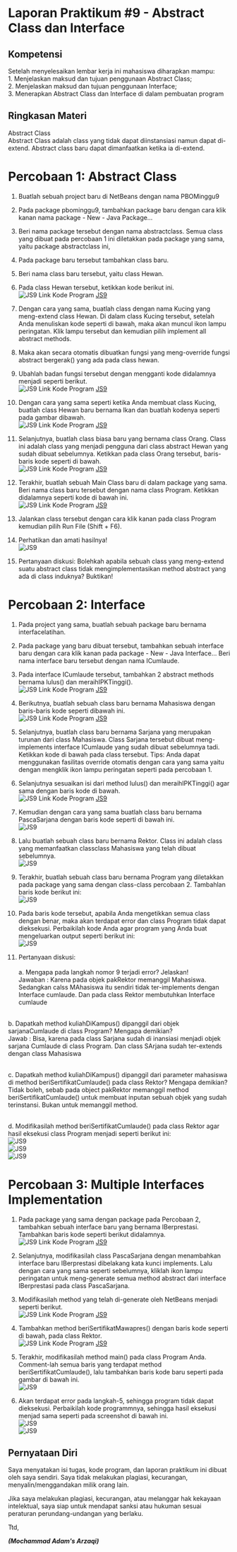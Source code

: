 # Laporan Praktikum #9 - Abstract Class dan Interface

## Kompetensi

Setelah menyelesaikan lembar kerja ini mahasiswa diharapkan mampu: 
<br>1. Menjelaskan maksud dan tujuan penggunaan Abstract Class; 
<br>2. Menjelaskan maksud dan tujuan penggunaan Interface; 
<br>3. Menerapkan Abstract Class dan Interface di dalam pembuatan program

## Ringkasan Materi

Abstract Class 
<br>Abstract Class adalah class yang tidak dapat diinstansiasi namun dapat di-extend. Abstract class baru dapat dimanfaatkan ketika ia di-extend.

# Percobaan 1: Abstract Class 

1. Buatlah sebuah project baru di NetBeans dengan nama PBOMinggu9 
2. Pada package pbominggu9, tambahkan package baru dengan cara klik kanan nama package - New - Java Package… 
3. Beri nama package tersebut dengan nama abstractclass. Semua class yang dibuat pada percobaan 1 ini diletakkan pada package yang sama, yaitu package abstractclass ini,
4. Pada package baru tersebut tambahkan class baru. 
5. Beri nama class baru tersebut, yaitu class Hewan.
6. Pada class Hewan tersebut, ketikkan kode berikut ini. 
<br>![JS9](img/hewan.JPG)
Link Kode Program [JS9](../../src/9_Abstract_Class_dan_Interface/Hewan.java)

7. Dengan cara yang sama, buatlah class dengan nama Kucing yang meng-extend class Hewan. Di dalam class Kucing tersebut, setelah Anda menuliskan kode seperti di bawah, maka akan muncul ikon lampu peringatan. Klik lampu tersebut dan kemudian pilih implement all abstract methods. 
8. Maka akan secara otomatis dibuatkan fungsi yang meng-override fungsi abstract bergerak() yang ada pada class hewan. 
9. Ubahlah badan fungsi tersebut dengan mengganti kode didalamnya menjadi seperti berikut.
<br>![JS9](img/kucing.JPG)
Link Kode Program [JS9](../../src/9_Abstract_Class_dan_Interface/Kucing.java)

10. Dengan cara yang sama seperti ketika Anda membuat class Kucing, buatlah class Hewan baru bernama Ikan dan buatlah kodenya seperti pada gambar dibawah.
<br>![JS9](img/ikan.JPG)
Link Kode Program [JS9](../../src/9_Abstract_Class_dan_Interface/Ikan.java)

11. Selanjutnya, buatlah class biasa baru yang bernama class Orang. Class ini adalah class yang menjadi pengguna dari class abstract Hewan yang sudah dibuat sebelumnya. Ketikkan pada class Orang tersebut, baris-baris kode seperti di bawah.
<br>![JS9](img/orang.JPG)
Link Kode Program [JS9](../../src/9_Abstract_Class_dan_Interface/Orang.java)

12. Terakhir, buatlah sebuah Main Class baru di dalam package yang sama. Beri nama class baru tersebut dengan nama class Program. Ketikkan didalamnya seperti kode di bawah ini. 
<br>![JS9](img/program1.JPG)
Link Kode Program [JS9](../../src/9_Abstract_Class_dan_Interface/Program1.java)

13. Jalankan class tersebut dengan cara klik kanan pada class Program kemudian pilih Run File (Shift + F6).
14. Perhatikan dan amati hasilnya!
<br>![JS9](img/percobaan1out.JPG)

15. Pertanyaan diskusi: Bolehkah apabila sebuah class yang meng-extend suatu abstract class tidak mengimplementasikan method abstract yang ada di class induknya? Buktikan!

# Percobaan 2: Interface 

1. Pada project yang sama, buatlah sebuah package baru bernama interfacelatihan. 
2. Pada package yang baru dibuat tersebut, tambahkan sebuah interface baru dengan cara klik kanan pada package - New - Java Interface… Beri nama interface baru tersebut dengan nama ICumlaude. 
3. Pada interface ICumlaude tersebut, tambahkan 2 abstract methods bernama lulus() dan meraihIPKTinggi().
<br>![JS9](img/icumlaude1.JPG)
Link Kode Program [JS9](../../src/9_Abstract_Class_dan_Interface/ICumlaude.java)

4. Berikutnya, buatlah sebuah class baru bernama Mahasiswa dengan baris-baris kode seperti dibawah ini. 
<br>![JS9](img/mahasiswa1.JPG)
Link Kode Program [JS9](../../src/9_Abstract_Class_dan_Interface/Mahasiswa.java)

5. Selanjutnya, buatlah class baru bernama Sarjana yang merupakan turunan dari class Mahasiswa. Class Sarjana tersebut dibuat meng-implements interface ICumlaude yang sudah dibuat sebelumnya tadi. Ketikkan kode di bawah pada class tersebut. Tips: Anda dapat menggunakan fasilitas override otomatis dengan cara yang sama yaitu dengan mengklik ikon lampu peringatan seperti pada percobaan 1. 
6. Selanjutnya sesuaikan isi dari method lulus() dan meraihIPKTinggi() agar sama dengan baris kode di bawah. 
<br>![JS9](img/sarjana1.JPG)
Link Kode Program [JS9](../../src/9_Abstract_Class_dan_Interface/Sarjana.java)

7. Kemudian dengan cara yang sama buatlah class baru bernama PascaSarjana dengan baris kode seperti di bawah ini.
<br>![JS9](img/pascasarjana1.JPG)

8. Lalu buatlah sebuah class baru bernama Rektor. Class ini adalah class yang memanfaatkan classclass Mahasiswa yang telah dibuat sebelumnya.
<br>![JS9](img/rektor1.JPG)

9. Terakhir, buatlah sebuah class baru bernama Program yang diletakkan pada package yang sama dengan class-class percobaan 2. Tambahlan baris kode berikut ini: 
<br>![JS9](img/program2.JPG)

10. Pada baris kode tersebut, apabila Anda mengetikkan semua class dengan benar, maka akan terdapat error dan class Program tidak dapat dieksekusi. Perbaikilah kode Anda agar program yang Anda buat mengeluarkan output seperti berikut ini: 
<br>![JS9](img/percobaan2out.JPG)

11. Pertanyaan diskusi:  
<br>a. Mengapa pada langkah nomor 9 terjadi error? Jelaskan! 
<br>Jawaban : Karena pada objek pakRektor memanggil Mahasiswa. Sedangkan calss MAhasiswa itu sendiri tidak ter-implements dengan Interface cumlaude. Dan pada class Rektor membutuhkan Interface cumlaude

<br>b. Dapatkah method kuliahDiKampus() dipanggil dari objek sarjanaCumlaude di class Program? Mengapa demikian? 
<br>Jawab : Bisa, karena pada class Sarjana sudah di inansiasi menjadi objek sarjana Cumlaude di class Program. Dan class SArjana sudah ter-extends dengan class Mahasiswa

<br>c. Dapatkah method kuliahDiKampus() dipanggil dari parameter mahasiswa di method beriSertifikatCumlaude() pada class Rektor? Mengapa demikian? 
<br>Tidak boleh, sebab pada object pakRektor memanggil method beriSertifikatCumlaude() untuk membuat inputan sebuah objek yang sudah terinstansi. Bukan untuk memanggil method.

<br>d. Modifikasilah method beriSertifikatCumlaude() pada class Rektor agar hasil eksekusi class Program menjadi seperti berikut ini: 
<br>![JS9](img/pertanyaan2D.JPG)
<br>![JS9](img/pertanyaan2DD.JPG)
<br>![JS9](img/pertanyaan2DDD.JPG)

# Percobaan 3: Multiple Interfaces Implementation

1. Pada package yang sama dengan package pada Percobaan 2, tambahkan sebuah interface baru yang bernama IBerprestasi. Tambahkan baris kode seperti berikut didalamnya. 
<br>![JS9](img/iberprestasi.JPG)
Link Kode Program [JS9](../../src/9_Abstract_Class_dan_Interface/IBerprestasi.java)

2. Selanjutnya, modifikasilah class PascaSarjana dengan menambahkan interface baru IBerprestasi dibelakang kata kunci implements. Lalu dengan cara yang sama seperti sebelumnya, kliklah ikon lampu peringatan untuk meng-generate semua method abstract dari interface IBerprestasi pada class PascaSarjana.
3. Modifikasilah method yang telah di-generate oleh NetBeans menjadi seperti berikut. 
<br>![JS9](img/pascasarjana2.JPG)
Link Kode Program [JS9](../../src/9_Abstract_Class_dan_Interface/PascaSarjana.java)

4. Tambahkan method beriSertifikatMawapres() dengan baris kode seperti di bawah, pada class Rektor.
<br>![JS9](img/rektor2.JPG)
Link Kode Program [JS9](../../src/9_Abstract_Class_dan_Interface/Rektor.java)

5. Terakhir, modifikasilah method main() pada class Program Anda. Comment-lah semua baris yang terdapat method beriSertifikatCumlaude(), lalu tambahkan baris kode baru seperti pada gambar di bawah ini. 
<br>![JS9](img/program3.JPG)

6. Akan terdapat error pada langkah-5, sehingga program tidak dapat dieksekusi. Perbaikilah kode programmnya, sehingga hasil eksekusi menjad sama seperti pada screenshot di bawah ini. 
<br>![JS9](img/coba3.JPG)
<br>![JS9](img/coba3.1.JPG)

## Pernyataan Diri

Saya menyatakan isi tugas, kode program, dan laporan praktikum ini dibuat oleh saya sendiri. Saya tidak melakukan plagiasi, kecurangan, menyalin/menggandakan milik orang lain.

Jika saya melakukan plagiasi, kecurangan, atau melanggar hak kekayaan intelektual, saya siap untuk mendapat sanksi atau hukuman sesuai peraturan perundang-undangan yang berlaku.

Ttd,

***(Mochammad Adam's Arzaqi)***